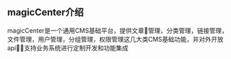 ## magicCenter介绍

magicCenter是一个通用CMS基础平台，提供文章管理，分类管理，链接管理，文件管理，用户管理，分组管理，权限管理这几大类CMS基础功能，并对外开放api，支持业务系统进行定制开发和功能集成
